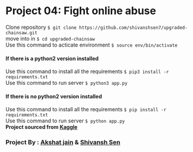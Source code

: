 # Project 04: Fight online abuse
Clone repository `$ git clone https://github.com/shivanshsen7/upgraded-chainsaw.git`
<br>
move into in `$ cd upgraded-chainsaw`
<br>
Use this command to acticate environment `$ source env/bin/activate`
<br>
#### If there is a python2 version installed 
Use this command to install all the requirements
`$ pip3 install -r requirements.txt`
<br>
Use this command to run server `$ python3 app.py`
<br>
#### If there is no python2 version installed 

Use this command to install all the requirements
`$ pip install -r requirements.txt`
<br>
Use this command to run server `$ python app.py`
<br>
<b> Project sourced from [Kaggle](https://www.kaggle.com/c/jigsaw-toxic-comment-classification-challenge)</b>
### Project By : [Akshat jain](https://github.com/AkshatJain20) & [Shivansh Sen](https://github.com/shivanshsen7)
